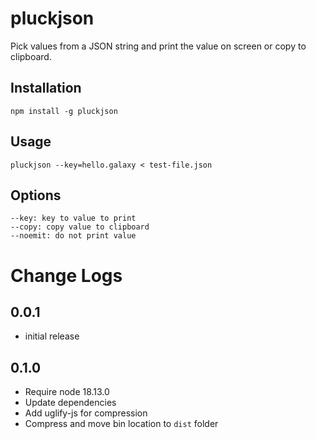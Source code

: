 # pluckjson

Pick values from a JSON string and print the value on screen or copy to clipboard.

## Installation

```
npm install -g pluckjson
```

## Usage

```
pluckjson --key=hello.galaxy < test-file.json
```

## Options

```
--key: key to value to print
--copy: copy value to clipboard
--noemit: do not print value
```

# Change Logs

## 0.0.1

- initial release

## 0.1.0

- Require node 18.13.0
- Update dependencies
- Add uglify-js for compression
- Compress and move bin location to `dist` folder 